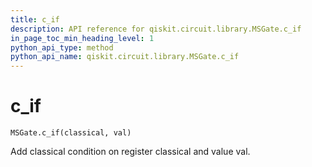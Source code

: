 ```yaml
---
title: c_if
description: API reference for qiskit.circuit.library.MSGate.c_if
in_page_toc_min_heading_level: 1
python_api_type: method
python_api_name: qiskit.circuit.library.MSGate.c_if
---
```


# c\_if

<span id="qiskit.circuit.library.MSGate.c_if" />

`MSGate.c_if(classical, val)`

Add classical condition on register classical and value val.

